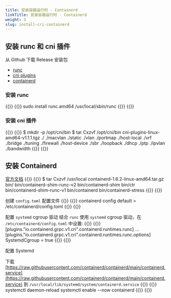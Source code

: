 ```yaml
---
title: 安装容器运行时 - Containerd
linkTitle: 安装容器运行时 - Containerd
weight: 3
slug: install-cri-containerd
---
```


## 安装 runc 和 cni 插件
从 Github 下载 Release 安装包
- [runc](https://github.com/opencontainers/runc/releases)
- [cni plugins](https://github.com/containernetworking/plugins/releases)
- [containerd](https://github.com/containerd/containerd/releases)

### 安装 runc
{{<tabpane>}}
{{<tab header="Linux/amd64" lang="shell">}}
sudo install runc.amd64 /usr/local/sbin/runc
{{</tab>}}
{{</tabpane>}}

### 安装 cni 插件
{{<tabpane>}}
{{<tab header="Linux/amd64" lang="shell">}}
$ mkdir -p /opt/cni/bin
$ tar Cxzvf /opt/cni/bin cni-plugins-linux-amd64-v1.1.1.tgz
./
./macvlan
./static
./vlan
./portmap
./host-local
./vrf
./bridge
./tuning
./firewall
./host-device
./sbr
./loopback
./dhcp
./ptp
./ipvlan
./bandwidth
{{</tab>}}
{{</tabpane>}}

## 安装 Containerd
[官方文档](https://github.com/containerd/containerd/blob/main/docs/getting-started.md)
{{<tabpane>}}
{{<tab header="Linux/amd64" lang="shell">}}
$ tar Cxzvf /usr/local containerd-1.6.2-linux-amd64.tar.gz
bin/
bin/containerd-shim-runc-v2
bin/containerd-shim
bin/ctr
bin/containerd-shim-runc-v1
bin/containerd
bin/containerd-stress
{{</tab>}}
{{</tabpane>}}

创建 `config.toml` 配置文件
{{<tabpane>}}
{{<tab header="config.toml" lang="shell">}}
containerd config default > /etc/containerd/config.toml
{{</tab>}}
{{</tabpane>}}

配置 `systemd` cgroup 驱动 
结合 `runc` 使用 `systemd` cgroup 驱动，在 `/etc/containerd/config.toml` 中设置:
{{<tabpane>}}
{{<tab header="Linux/amd64" lang="shell">}}
[plugins."io.containerd.grpc.v1.cri".containerd.runtimes.runc]
  ...
  [plugins."io.containerd.grpc.v1.cri".containerd.runtimes.runc.options]
    SystemdCgroup = true
{{</tab>}}
{{</tabpane>}}
 
配置 Systemd
 
下载 [https://raw.githubusercontent.com/containerd/containerd/main/containerd.service](https://raw.githubusercontent.com/containerd/containerd/main/containerd.service) 到 `/usr/local/lib/systemd/system/containerd.service`
{{<tabpane>}}
{{<tab header="Linux/amd64" lang="shell">}}
systemctl daemon-reload
systemctl enable --now containerd
{{</tab>}}
{{</tabpane>}}